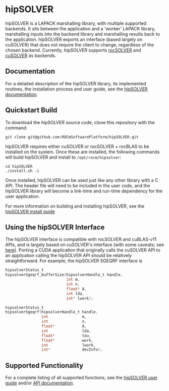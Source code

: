 # hipSOLVER
hipSOLVER is a LAPACK marshalling library, with multiple supported backends.  It sits between the application and a 'worker' LAPACK library, marshalling inputs into the backend library and marshalling results back to the application.  hipSOLVER exports an interface (based largely on cuSOLVER) that does not require the client to change, regardless of the chosen backend.  Currently, hipSOLVER supports [rocSOLVER](https://github.com/ROCmSoftwarePlatform/rocSOLVER) and [cuSOLVER](https://developer.nvidia.com/cusolver) as backends.

## Documentation

For a detailed description of the hipSOLVER library, its implemented routines, the installation process and user guide, see the [hipSOLVER documentation](https://hipsolver.readthedocs.io/en/latest/).

## Quickstart Build

To download the hipSOLVER source code, clone this repository with the command:

    git clone git@github.com:ROCmSoftwarePlatform/hipSOLVER.git

hipSOLVER requires either cuSOLVER or rocSOLVER + rocBLAS to be installed on the system. Once these are installed, the following commands will build hipSOLVER and install to `/opt/rocm/hipsolver`:

    cd hipSOLVER
    ./install.sh -i

Once installed, hipSOLVER can be used just like any other library with a C API. The header file will need to be included in the user code, and the hipSOLVER library will become a link-time and run-time dependency for the user application.

For more information on building and installing hipSOLVER, see the [hipSOLVER install guide](https://hipsolver.readthedocs.io/en/latest/userguide_install.html)

## Using the hipSOLVER Interface
The hipSOLVER interface is compatible with rocSOLVER and cuBLAS-v11 APIs, and is largely based on cuSOLVER's interface (with some caveats; see [here](https://hipsolver.readthedocs.io/en/latest/userguide_intro.html#differences-with-the-cusolver-api)). Porting a CUDA application that originally calls the cuSOLVER API to an application calling the hipSOLVER API should be relatively straightforward. For example, the hipSOLVER SGEQRF interface is

```c
hipsolverStatus_t
hipsolverSgeqrf_bufferSize(hipsolverHandle_t handle,
                           int m,
                           int n,
                           float* A,
                           int lda,
                           int* lwork);
```

```c
hipsolverStatus_t
hipsolverSgeqrf(hipsolverHandle_t handle,
                int               m,
                int               n,
                float*            A,
                int               lda,
                float*            tau,
                float*            work,
                int               lwork,
                int*              devInfo);
```

## Supported Functionality
For a complete listing of all supported functions, see the [hipSOLVER user guide](https://hipsolver.readthedocs.io/en/latest/userguide_intro.html) and/or [API documentation](https://hipsolver.readthedocs.io/en/latest/api_index.html).
